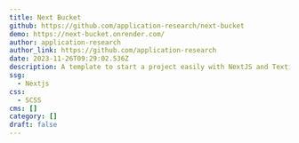 ```yaml
---
title: Next Bucket
github: https://github.com/application-research/next-bucket
demo: https://next-bucket.onrender.com/
author: application-research
author_link: https://github.com/application-research
date: 2023-11-26T09:29:02.536Z
description: A template to start a project easily with NextJS and Textile Buckets
ssg:
  - Nextjs
css:
  - SCSS
cms: []
category: []
draft: false
---
```

